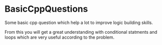 # BasicCppQuestions
Some basic cpp question which help a lot to improve logic building skills.

From this you will get a great understanding with conditional statments and loops which are very useful according to the problem.
